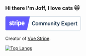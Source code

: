 ### Hi there I'm Joff, I love cats :cat:

<img height="45" src="./stripe_partner_badge_community_blurple.png"/>

Creator of [Vue Stripe](https://vuestripe.com).

[![Top Langs](https://github-readme-stats.vercel.app/api/top-langs/?username=anuraghazra&layout=compact&theme=radical)](https://github.com/anuraghazra/github-readme-stats)
